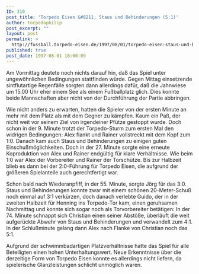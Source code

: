 ```yaml
---
ID: 310
post_title: 'Torpedo Eisen &#8211; Staus und Behinderungen (5:1)'
author: torpedophilip
post_excerpt: ""
layout: post
permalink: >
  http://fussball.torpedo-eisen.de/1997/08/01/torpedo-eisen-staus-und-behinderungen/
published: true
post_date: 1997-08-01 18:00:09
---
```

Am Vormittag deutete noch nichts darauf hin, daß das Spiel unter ungewöhnlichen Bedingungen stattfinden würde. Gegen Mittag einsetzende sintflutartige Regenfälle sorgten dann allerdings dafür, daß die Jahnwiese um 15.00 Uhr eher einem See als einem Fußballplatz glich. Dies konnte beide Mannschaften aber nicht von der Durchführung der Partie abbringen.

Wie nicht anders zu erwarten, hatten die Spieler von der ersten Minute an mehr mit dem Platz als mit dem Gegner zu kämpfen. Kaum ein Paß, der nicht weit vor seinem Ziel von irgendeiner Pfütze gestoppt wurde. Doch schon in der 9. Minute trotzt der Torpedo-Sturm zum ersten Mal den widrigen Bedingungen: Alex flankt und Rainer vollstreckt mit dem Kopf zum 1:0. Danach kam auch Staus und Behinderungen zu einigen guten Einschußmöglichkeiten. Doch in der 27. Minute sorgte eine erneute Koproduktion von Alex und Rainer endgültig für klare Verhältnisse. Wie beim 1:0 war Alex der Vorbereiter und Rainer der Torschütze. Bis zur Halbzeit blieb es dann bei der 2:0-Führung für Torpedo Eisen, die aufgrund der größeren Spielanteile auch gerechtfertigt war.

Schon bald nach Wiederanpfiff, in der 55. Minute, sorgte Jörg für das 3:0. Staus und Behinderungen konnte zwar mit einem schönen 20-Meter-Schuß noch einmal auf 3:1 verkürzen, doch danach verlebte Guido, der in der zweiten Halbzeit für Henning ins Torpedo-Tor kam, einen geruhsamen Nachmittag und konnte sich sogar noch als Torvorbereiter betätigen: In der 74. Minute schnappt sich Christian einen seiner Abstöße, überläuft die weit aufgerückte Abwehr von Staus und Behinderungen und verwandelt zum 4:1. In der Schlußminute gelang dann Alex nach Flanke von Christian noch das 5:1.

Aufgrund der schwimmbadartigen Platzverhältnisse hatte das Spiel für alle Beteiligten einen hohen Unterhaltungswert. Neue Erkenntnisse über die derzeitige Form von Torpedo Eisen konnte es allerdings nicht liefern, da spielerische Glanzleistungen schlicht unmöglich waren.